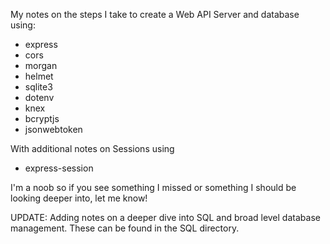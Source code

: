 My notes on the steps I take to create a Web API Server and database using:

- express
- cors
- morgan
- helmet
- sqlite3
- dotenv
- knex
- bcryptjs
- jsonwebtoken

With additional notes on Sessions using

- express-session

I'm a noob so if you see something I missed or something I should be looking deeper into, let me know!

UPDATE: Adding notes on a deeper dive into SQL and broad level database management. These can be found in the SQL directory.
